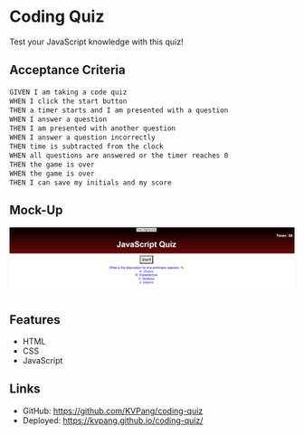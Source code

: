 # Coding Quiz
Test your JavaScript knowledge with this quiz! 

## Acceptance Criteria

```
GIVEN I am taking a code quiz
WHEN I click the start button
THEN a timer starts and I am presented with a question
WHEN I answer a question
THEN I am presented with another question
WHEN I answer a question incorrectly
THEN time is subtracted from the clock
WHEN all questions are answered or the timer reaches 0
THEN the game is over
WHEN the game is over
THEN I can save my initials and my score
```

## Mock-Up
![mockup](./Images/Photo(1).JPG)

## Features
- HTML
- CSS
- JavaScript

## Links 
- GitHub: https://github.com/KVPang/coding-quiz
- Deployed: https://kvpang.github.io/coding-quiz/